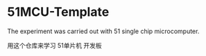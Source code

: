 # 51MCU-Template
The experiment was carried out with 51 single chip microcomputer.

用这个仓库来学习 51单片机 开发板
